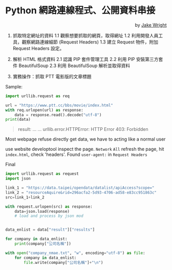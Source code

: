 # Python 網路連線程式、公開資料串接  
<p align="right""> by <a href="https://youtu.be/9Z9xKWfNo7k/">Jake Wright</a></p>  


1. 抓取特定網址的資料
1.1 觀察想要抓取的網頁，取得網址
1.2 利用開發人員工具，觀察網路連線細節 (Request Headers)
1.3 建立 Request 物件，附加 Request Headers 設定。

2. 解析 HTML 格式資料
2.1 認識 PIP 套件管理工具
2.2 利用 PIP 安裝第三方套件 BeautifulSoup
2.3 利用 BeautifulSoup 解析並取得資料

3. 實務操作：抓取 PTT 電影版的文章標題

Sample:
```python
import urllib.request as req

url = "https://www.ptt.cc/bbs/movie/index.html"
with req.urlopen(url) as response:
    data = response.read().decode("utf-8")
print(data)
```
>result:
...
...
urllib.error.HTTPError: HTTP Error 403: Forbidden

Most webpage refuse directly get data, we have to acting like a normal user  

use website developtool inspect the page.
`Network` `All` refresh the page, hit `index.html`, check 'headers'.
Found `user-agent:` in `Request Headers`
 
Final
```python
import urllib.request as request
import json

link_1 = "https://data.taipei/opendata/datalist/apiAccess?scope="
link_2 = "resourceAquire&rid=296acfa2-5d93-4706-ad58-e83cc951863c"
src=link_1+link_2

with request.urlopen(src) as response:
    data=json.load(response)
    # load and process by json mod


data_enlist = data["result"]["results"]

for company in data_enlist:
    print(company["公司名稱"])

with open("company_nmae.txt", "w", encoding="utf-8") as file:
    for company in data_enlist:
        file.write(company["公司名稱"]+"\n")
```
